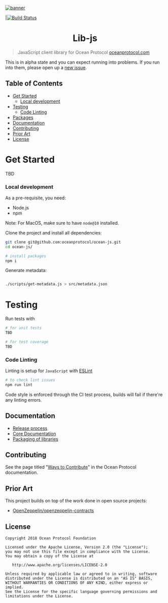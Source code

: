[![banner](https://raw.githubusercontent.com/oceanprotocol/art/master/github/repo-banner%402x.png)](https://oceanprotocol.com)

|[![Build Status](https://travis-ci.com/oceanprotocol/lib-js.svg?token=soMi2nNfCZq19zS1Rx4i&branch=develop)](https://travis-ci.com/oceanprotocol/lib-js)

<h1 align="center">Lib-js</h1>

> JavaScript client library for Ocean Protocol
> [oceanprotocol.com](https://oceanprotocol.com)

This is in alpha state and you can expect running into problems. If you run into them, please open up a [new issue](/issues).

## Table of Contents

  - [Get Started](#get-started)
     - [Local development](#local-development)
  - [Testing](#testing)
     - [Code Linting](#code-linting)
  - [Packages](#packages)
  - [Documentation](#documentation)
  - [Contributing](#contributing)
  - [Prior Art](#prior-art)
  - [License](#license)

# Get Started

TBD

### Local development

As a pre-requisite, you need:

- Node.js
- npm

Note: For MacOS, make sure to have `node@10` installed.

Clone the project and install all dependencies:

```bash
git clone git@github.com:oceanprotocol/ocean-js.git
cd ocean-js/

# install packages
npm i

```

Generate metadata:
```bash

./scripts/get-metadata.js > src/metadata.json

```

# Testing

Run tests with 

```bash
# for unit tests
TBD

# for test coverage
TBD
```

### Code Linting

Linting is setup for `JavaScript` with [ESLint](https://eslint.org) 

```bash
# to check lint issues
npm run lint
```
Code style is enforced through the CI test process, builds will fail if there're any linting errors.

## Documentation

* [Release process](doc/RELEASE_PROCESS.md)
* [Core Documentation](doc/contracts/README.md)
* [Packaging of libraries](doc/PACKAGING.md)

## Contributing

See the page titled "[Ways to Contribute](https://docs.oceanprotocol.com/concepts/contributing/)" in the Ocean Protocol documentation.



## Prior Art

This project builds on top of the work done in open source projects:
- [OpenZeppelin/openzeppelin-contracts](https://github.com/OpenZeppelin/openzeppelin-contracts)

## License

```
Copyright 2018 Ocean Protocol Foundation

Licensed under the Apache License, Version 2.0 (the "License");
you may not use this file except in compliance with the License.
You may obtain a copy of the License at

   http://www.apache.org/licenses/LICENSE-2.0

Unless required by applicable law or agreed to in writing, software
distributed under the License is distributed on an "AS IS" BASIS,
WITHOUT WARRANTIES OR CONDITIONS OF ANY KIND, either express or implied.
See the License for the specific language governing permissions and
limitations under the License.
```